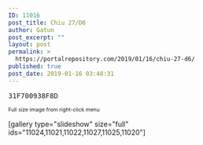```yaml
---
ID: 11016
post_title: Chiu 27/D6
author: Gatun
post_excerpt: ""
layout: post
permalink: >
  https://portalrepository.com/2019/01/16/chiu-27-d6/
published: true
post_date: 2019-01-16 03:48:31
---
```

<pre>31F700938F8D</pre>
<span style="font-size: 8pt">Full size image from right-click menu</span>

[gallery type="slideshow" size="full" ids="11024,11021,11022,11027,11025,11020"]